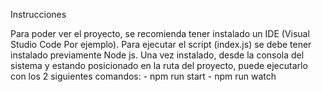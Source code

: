 Instrucciones

Para poder ver el proyecto, se recomienda tener instalado un IDE (Visual Studio Code Por ejemplo).
Para ejecutar el script (index.js) se debe tener instalado previamente Node js.
Una vez instalado, desde la consola del sistema y estando posicionado en la ruta del proyecto, puede ejecutarlo con los 2 siguientes comandos:
              - npm run start
              - npm run watch
